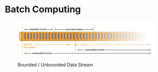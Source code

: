 # Batch Computing

<figure><img src="../.gitbook/assets/data-time-series.png" alt=""><figcaption><p>Bounded / Unbounded Data Stream</p></figcaption></figure>
